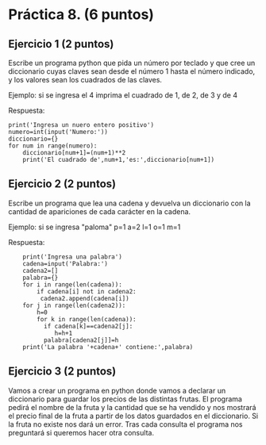 # Práctica 8. (6 puntos)
## Ejercicio 1 (2 puntos)
Escribe un programa python que pida un número por teclado y que cree un
diccionario cuyas claves sean desde el número 1 hasta el número indicado, y los
valores sean los cuadrados de las claves.

Ejemplo: si se ingresa el 4 imprima el cuadrado de 1, de 2, de 3 y de 4

Respuesta:

    print('Ingresa un nuero entero positivo')
    numero=int(input('Numero:'))
    diccionario={}
    for num in range(numero):
        diccionario[num+1]=(num+1)**2
        print('El cuadrado de',num+1,'es:',diccionario[num+1])



## Ejercicio 2 (2 puntos)
Escribe un programa que lea una cadena y devuelva un diccionario con la
cantidad de apariciones de cada carácter en la cadena.

Ejemplo: si se ingresa "paloma" p=1 a=2 l=1 o=1 m=1

Respuesta:

        print('Ingresa una palabra')
        cadena=input('Palabra:')
        cadena2=[]
        palabra={}
        for i in range(len(cadena)):
            if cadena[i] not in cadena2:
             cadena2.append(cadena[i])
        for j in range(len(cadena2)):
            h=0
            for k in range(len(cadena)):
              if cadena[k]==cadena2[j]:
                 h=h+1
              palabra[cadena2[j]]=h        
        print('La palabra '+cadena+' contiene:',palabra)

## Ejercicio 3 (2 puntos)
Vamos a crear un programa en python donde vamos a declarar un diccionario para
guardar los precios de las distintas frutas. El programa pedirá el nombre de la fruta
y la cantidad que se ha vendido y nos mostrará el precio final de la fruta a partir de
los datos guardados en el diccionario. Si la fruta no existe nos dará un error. Tras
cada consulta el programa nos preguntará si queremos hacer otra consulta.
